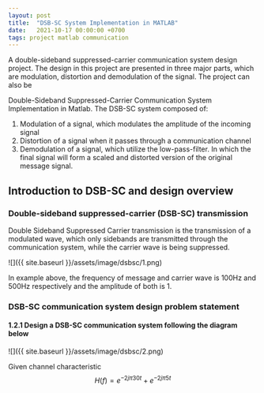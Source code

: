 ```yaml
---
layout: post
title:  "DSB-SC System Implementation in MATLAB"
date:   2021-10-17 00:00:00 +0700
tags: project matlab communication
---
```


A double-sideband suppressed-carrier communication system design project. The design in this project are presented in three major parts, which are modulation, distortion and demodulation of the signal. The project can also be 

Double-Sideband Suppressed-Carrier Communication System Implementation in Matlab.
The DSB-SC system composed of:

1. Modulation of a signal, which modulates the amplitude of the incoming signal
2. Distortion of a signal when it passes through a communication channel
3. Demodulation of a signal, which utilize the low-pass-filter. In which the final signal will form a scaled and distorted version of the original message signal.

## Introduction to DSB-SC and design overview

### Double-sideband suppressed-carrier (DSB-SC) transmission

Double Sideband Suppressed Carrier transmission is the transmission of a modulated wave, which only sidebands are transmitted through the communication system, while the carrier wave is being suppressed.

![]({{ site.baseurl }}/assets/image/dsbsc/1.png)

In example above, the frequency of message and carrier wave is 100Hz and 500Hz respectively and the amplitude of both is 1.

### DSB-SC communication system design problem statement

#### 1.2.1  Design a DSB-SC communication system following the diagram below

![]({{ site.baseurl }}/assets/image/dsbsc/2.png)

Given channel characteristic $$ H(f)=e^{-2j\pi30t}+e^{-2j\pi5t} $$

